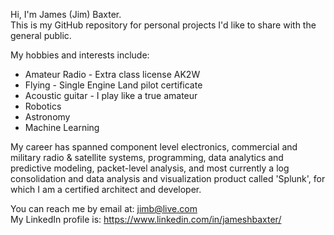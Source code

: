 Hi, I'm James (Jim) Baxter.  
This is my GitHub repository for personal projects I'd like to share with the general public.

My hobbies and interests include:  
* Amateur Radio - Extra class license AK2W
* Flying - Single Engine Land pilot certificate 
* Acoustic guitar - I play like a true amateur
* Robotics 
* Astronomy 
* Machine Learning

My career has spanned component level electronics, commercial and military radio & satellite systems, programming, data analytics and predictive modeling, packet-level analysis, and most currently a log consolidation and data analysis and visualization product called 'Splunk', for which I am a certified architect and developer.

You can reach me by email at: jimb@live.com  
My LinkedIn profile is: https://www.linkedin.com/in/jameshbaxter/  


<!---
- 👋 Hi, I’m @jameshbaxter
- 👀 I’m interested in ...
- 🌱 I’m currently learning ...
- 💞️ I’m looking to collaborate on ...
- 📫 How to reach me ...
--->
<!---
jameshbaxter/jameshbaxter is a ✨ special ✨ repository because its `README.md` (this file) appears on your GitHub profile.
You can click the Preview link to take a look at your changes.
--->
